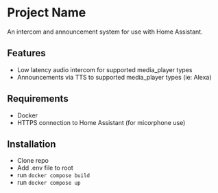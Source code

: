 # Project Name

An intercom and announcement system for use with Home Assistant.

## Features

- Low latency audio intercom for supported media_player types
- Announcements via TTS to supported media_player types (ie: Alexa)

## Requirements

- Docker
- HTTPS connection to Home Assistant (for micorphone use)

## Installation

- Clone repo
- Add .env file to root
- run `docker compose build`
- run `docker compose up`
